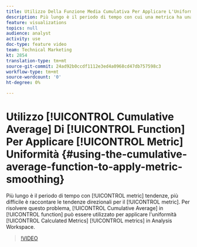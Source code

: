 ```yaml
---
title: Utilizzo Della Funzione Media Cumulativa Per Applicare L'Uniformità Metrica
description: Più lungo è il periodo di tempo con cui una metrica ha una tendenza, più difficile è distinguere le tendenze direzionali per la metrica. Per risolvere questo problema, la funzione Media cumulativa in Metriche calcolate può essere utilizzata per applicare l'uniformità alle metriche in  Analysis Workspace.
feature: visualizations
topics: null
audience: analyst
activity: use
doc-type: feature video
team: Technical Marketing
kt: 2854
translation-type: tm+mt
source-git-commit: 24ad92b0ccdf1112e3ed4a0968cd47db757598c3
workflow-type: tm+mt
source-wordcount: '0'
ht-degree: 0%

---
```



# Utilizzo [!UICONTROL Cumulative Average] Di [!UICONTROL Function] Per Applicare [!UICONTROL Metric] Uniformità {#using-the-cumulative-average-function-to-apply-metric-smoothing}

Più lungo è il periodo di tempo con [!UICONTROL metric] tendenze, più difficile è raccontare le tendenze direzionali per il [!UICONTROL metric]. Per risolvere questo problema, [!UICONTROL Cumulative Average] in [!UICONTROL function] può essere utilizzato per applicare l&#39;uniformità [!UICONTROL Calculated Metrics] [!UICONTROL metrics] in  Analysis Workspace.

>[!VIDEO](https://video.tv.adobe.com/v/27068/?quality=9)
